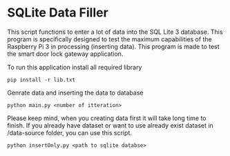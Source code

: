 # SQLite Data Filler

This script functions to enter a lot of data into the SQL Lite 3 database. This program is specifically designed to test the maximum capabilities of the Raspberry Pi 3 in processing (inserting data). This program is made to test the smart door lock gateway application.

To run this application install all required library

```
pip install -r lib.txt
```

Genrate data and inserting the data to database

```
python main.py <number of itteration>
```

Please keep mind, when you creating data first it will take long time to finish. If you already have dataset or want to use already exist dataset in /data-source folder, you can use this script.

```
python insertOnly.py <path to sqlite databse>
```
